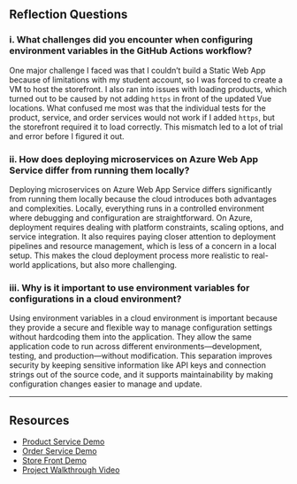 ## Reflection Questions

### i. What challenges did you encounter when configuring environment variables in the GitHub Actions workflow?
One major challenge I faced was that I couldn’t build a Static Web App because of limitations with my student account, so I was forced to create a VM to host the storefront. I also ran into issues with loading products, which turned out to be caused by not adding `https` in front of the updated Vue locations. What confused me most was that the individual tests for the product, service, and order services would not work if I added `https`, but the storefront required it to load correctly. This mismatch led to a lot of trial and error before I figured it out.

### ii. How does deploying microservices on Azure Web App Service differ from running them locally?
Deploying microservices on Azure Web App Service differs significantly from running them locally because the cloud introduces both advantages and complexities. Locally, everything runs in a controlled environment where debugging and configuration are straightforward. On Azure, deployment requires dealing with platform constraints, scaling options, and service integration. It also requires paying closer attention to deployment pipelines and resource management, which is less of a concern in a local setup. This makes the cloud deployment process more realistic to real-world applications, but also more challenging.

### iii. Why is it important to use environment variables for configurations in a cloud environment?
Using environment variables in a cloud environment is important because they provide a secure and flexible way to manage configuration settings without hardcoding them into the application. They allow the same application code to run across different environments—development, testing, and production—without modification. This separation improves security by keeping sensitive information like API keys and connection strings out of the source code, and it supports maintainability by making configuration changes easier to manage and update.

---

## Resources

- [Product Service Demo](https://github.com/ObaidaKandakji/product-service-demo)  
- [Order Service Demo](https://github.com/ObaidaKandakji/order-service-demo)  
- [Store Front Demo](https://github.com/ObaidaKandakji/store-front-demo)  
- [Project Walkthrough Video](https://youtu.be/Zm-SnyETcas)  
